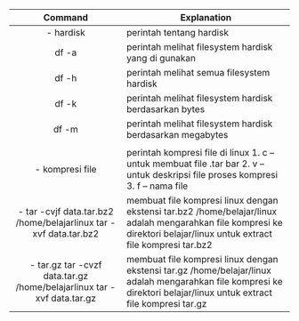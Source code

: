 |                                  Command                                 | Explanation                                                                                                                                                              |
|:------------------------------------------------------------------------:|--------------------------------------------------------------------------------------------------------------------------------------------------------------------------|
| - hardisk                                                                | perintah tentang hardisk                                                                                                                                                 |
| df -a                                                                    | perintah melihat filesystem hardisk yang di gunakan                                                                                                                      |
| df -h                                                                    | perintah melihat semua filesystem hardisk                                                                                                                                |
| df -k                                                                    | perintah melihat filesystem hardisk berdasarkan bytes                                                                                                                    |
| df -m                                                                    | perintah melihat filesystem hardisk berdasarkan megabytes                                                                                                                |
|                                                                          |                                                                                                                                                                          |
| - kompresi file                                                          | perintah kompresi file di linux 1. c – untuk membuat file .tar bar 2. v – untuk deskripsi file proses kompresi 3. f – nama file                                          |
| - tar -cvjf   data.tar.bz2 /home/belajarlinux  tar -xvf data.tar.bz2     | membuat file kompresi linux dengan ekstensi tar.bz2 /home/belajar/linux adalah mengarahkan file kompresi ke direktori belajar/linux  untuk extract file kompresi tar.bz2 |
| - tar.gz  tar -cvzf data.tar.gz /home/belajarlinux  tar -xvf data.tar.gz | membuat file kompresi linux dengan ekstensi tar.gz /home/belajar/linux adalah mengarahkan file kompresi ke direktori belajar/linux  untuk extract file kompresi tar.gz   |
